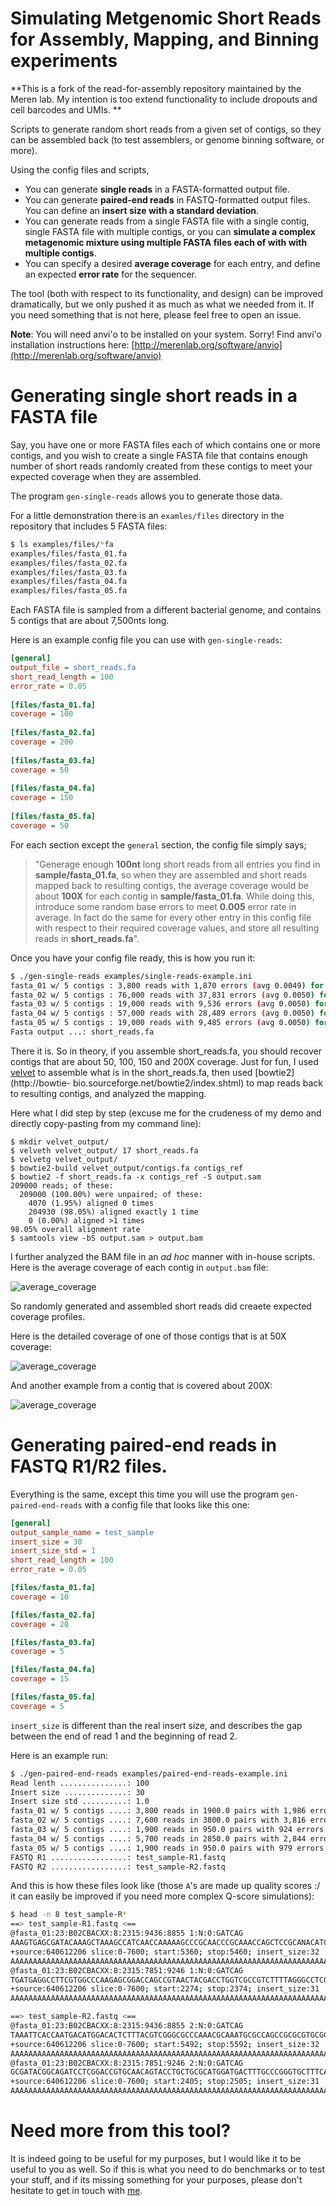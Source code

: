 # Simulating Metgenomic Short Reads for Assembly, Mapping, and Binning experiments

**This is a fork of the read-for-assembly repository maintained by the Meren lab. My intention is too extend functionality to include dropouts and cell barcodes and UMIs. **

Scripts to generate random short reads from a given set of contigs, so they can be assembled back (to test assemblers, or genome binning software, or more).

Using the config files and scripts,

* You can generate **single reads** in a FASTA-formatted output file.
* You can generate **paired-end reads** in FASTQ-formatted output files. You can define an **insert size with a standard deviation**.
* You can generate reads from a single FASTA file with a single contig, single FASTA file with multiple contigs, or you can **simulate a complex metagenomic mixture using multiple FASTA files each of with with multiple contigs**.
* You can specify a desired __average coverage__ for each entry, and define an expected __error rate__ for the sequencer.

The tool (both with respect to its functionality, and design) can be improved dramatically, but we only pushed it as much as what we needed from it. If you need something that is not here, please feel free to open an issue. 

**Note**: You will need anvi'o to be installed on your system. Sorry! Find anvi'o installation instructions here: [http://merenlab.org/software/anvio](http://merenlab.org/software/anvio)


# Generating single short reads in a FASTA file

Say, you have one or more FASTA files each of which contains one or more contigs, and you
wish to create a single FASTA file that contains enough number of short reads
randomly created from these contigs to meet your expected coverage when they are
assembled.

The program `gen-single-reads` allows you to generate those data.

For a little demonstration there is an `examles/files` directory in the repository that includes 5 FASTA files:

``` bash
$ ls examples/files/*fa
examples/files/fasta_01.fa
examples/files/fasta_02.fa
examples/files/fasta_03.fa
examples/files/fasta_04.fa
examples/files/fasta_05.fa
```

Each FASTA file is sampled from a different bacterial genome, and contains 5 contigs
that are about 7,500nts long.

Here is an example config file you can use with `gen-single-reads`:

``` ini
[general]
output_file = short_reads.fa
short_read_length = 100
error_rate = 0.05
    
[files/fasta_01.fa]
coverage = 100
    
[files/fasta_02.fa]
coverage = 200
    
[files/fasta_03.fa]
coverage = 50
    
[files/fasta_04.fa]
coverage = 150
    
[files/fasta_05.fa]
coverage = 50
```

For each section except the `general` section, the config file simply says;

> "Generage enough __100nt__ long short reads from all entries you find in __sample/fasta_01.fa__, so when they are assembled and short reads mapped back to resulting contigs, the average coverage would be about __100X__ for each contig in __sample/fasta_01.fa__. While doing this, introduce some random base errors to meet __0.005__ error rate in average. In fact do the same for every other entry in this config file with respect to their required coverage values, and store all resulting reads in __short_reads.fa__".

Once you have your config file ready, this is how you run it:

``` bash
$ ./gen-single-reads examples/single-reads-example.ini
fasta_01 w/ 5 contigs : 3,800 reads with 1,870 errors (avg 0.0049) for 10X avg cov.
fasta_02 w/ 5 contigs : 76,000 reads with 37,831 errors (avg 0.0050) for 200X avg cov.
fasta_03 w/ 5 contigs : 19,000 reads with 9,536 errors (avg 0.0050) for 50X avg cov.
fasta_04 w/ 5 contigs : 57,000 reads with 28,489 errors (avg 0.0050) for 150X avg cov.
fasta_05 w/ 5 contigs : 19,000 reads with 9,485 errors (avg 0.0050) for 50X avg cov.
Fasta output ...: short_reads.fa
```

There it is. So in theory, if you assemble short_reads.fa, you should recover
contigs that are about 50, 100, 150 and 200X coverage. Just for fun, I used
[velvet](https://www.ebi.ac.uk/~zerbino/velvet/) to assemble what is in the
short_reads.fa, then used [bowtie2](http://bowtie-
bio.sourceforge.net/bowtie2/index.shtml) to map reads back to resulting contigs,
and analyzed the mapping.

Here what I did step by step (excuse me for the crudeness of my demo and
directly copy-pasting from my command line):

    $ mkdir velvet_output/
    $ velveth velvet_output/ 17 short_reads.fa
    $ velvetg velvet_output/
    $ bowtie2-build velvet_output/contigs.fa contigs_ref
    $ bowtie2 -f short_reads.fa -x contigs_ref -S output.sam
    209000 reads; of these:
      209000 (100.00%) were unpaired; of these:
        4070 (1.95%) aligned 0 times
        204930 (98.05%) aligned exactly 1 time
        0 (0.00%) aligned >1 times
    98.05% overall alignment rate
    $ samtools view -bS output.sam > output.bam

I further analyzed the BAM file in an _ad hoc_ manner with in-house scripts.
Here is the average coverage of each contig in `output.bam` file:

![average_coverage](https://raw.githubusercontent.com/meren/reads-for-assembly/master/examples/files/average_coverage.png)

So randomly generated and assembled short reads did creaete expected coverage
profiles.

Here is the detailed coverage of one of those contigs that is at 50X coverage:

![average_coverage](https://raw.githubusercontent.com/meren/reads-for-assembly/master/examples/files/50X.png)

And another example from a contig that is covered about 200X:

![average_coverage](https://raw.githubusercontent.com/meren/reads-for-assembly/master/examples/files/200X.png)

# Generating paired-end reads in FASTQ R1/R2 files.

Everything is the same, except this time you will use the program `gen-paired-end-reads` with a config file that looks like this one:

``` ini
[general]
output_sample_name = test_sample
insert_size = 30
insert_size_std = 1
short_read_length = 100
error_rate = 0.05

[files/fasta_01.fa]
coverage = 10

[files/fasta_02.fa]
coverage = 20

[files/fasta_03.fa]
coverage = 5

[files/fasta_04.fa]
coverage = 15

[files/fasta_05.fa]
coverage = 5
```

`insert_size` is different than the real insert size, and describes the gap between the end of read 1 and the beginning of read 2.

Here is an example run:

``` bash
$ ./gen-paired-end-reads examples/paired-end-reads-example.ini
Read lenth ...............: 100
Insert size ..............: 30
Insert size std ..........: 1.0
fasta_01 w/ 5 contigs ....: 3,800 reads in 1900.0 pairs with 1,986 errors (avg 0.0052) for 10X avg cov.
fasta_02 w/ 5 contigs ....: 7,600 reads in 3800.0 pairs with 3,816 errors (avg 0.0050) for 20X avg cov.
fasta_03 w/ 5 contigs ....: 1,900 reads in 950.0 pairs with 924 errors (avg 0.0049) for 5X avg cov.
fasta_04 w/ 5 contigs ....: 5,700 reads in 2850.0 pairs with 2,844 errors (avg 0.0050) for 15X avg cov.
fasta_05 w/ 5 contigs ....: 1,900 reads in 950.0 pairs with 979 errors (avg 0.0052) for 5X avg cov.
FASTQ R1 .................: test_sample-R1.fastq
FASTQ R2 .................: test_sample-R2.fastq
```

And this is how these files look like (those `A`'s are made up quality scores :/ it can easily be improved if you need more complex Q-score simulations):

``` bash
$ head -n 8 test_sample-R*
==> test_sample-R1.fastq <==
@fasta_01:23:B02CBACXX:8:2315:9436:8855 1:N:0:GATCAG
AAAGTGAGCGATACAAAGCTAAAGCCATCAACCAAAAAGCCCGCAACCCGCAAACCAGCTCCGCANACATCGGAGCTATCCAAGGACGATGACTNCCTGT
+source:640612206 slice:0-7600; start:5360; stop:5460; insert_size:32
AAAAAAAAAAAAAAAAAAAAAAAAAAAAAAAAAAAAAAAAAAAAAAAAAAAAAAAAAAAAAAAAAAAAAAAAAAAAAAAAAAAAAAAAAAAAAAAAAAAA
@fasta_01:23:B02CBACXX:8:2315:7851:9246 1:N:0:GATCAG
TGATGAGGCCTTCGTGGCCCAAGAGCGGACCAGCCGTAACTACGACCTGGTCGCCGTCTTTTAGGGCCTCGCTCATGGGCACCACGCGGTTTCCCCTATT
+source:640612206 slice:0-7600; start:2274; stop:2374; insert_size:31
AAAAAAAAAAAAAAAAAAAAAAAAAAAAAAAAAAAAAAAAAAAAAAAAAAAAAAAAAAAAAAAAAAAAAAAAAAAAAAAAAAAAAAAAAAAAAAAAAAAA

==> test_sample-R2.fastq <==
@fasta_01:23:B02CBACXX:8:2315:9436:8855 2:N:0:GATCAG
TAAATTCACCAATGACATGGACACTCTTTACGTCGGGCGCCCAAACGCAAATGCGCCAGCCGCGCGTGCGCTGCTGCGTGTCGGGATTCGCGCCGATCTT
+source:640612206 slice:0-7600; start:5492; stop:5592; insert_size:32
AAAAAAAAAAAAAAAAAAAAAAAAAAAAAAAAAAAAAAAAAAAAAAAAAAAAAAAAAAAAAAAAAAAAAAAAAAAAAAAAAAAAAAAAAAAAAAAAAAAA
@fasta_01:23:B02CBACXX:8:2315:7851:9246 2:N:0:GATCAG
GCGATACGGCAGATCCTCGGACCGTGCAACAGTACCTGCTGCGCATGGATGACTTTGCCCGGGTGCTTTCACAGGACGGTCAGTTTGTGCCGTTGGCAAA
+source:640612206 slice:0-7600; start:2405; stop:2505; insert_size:31
AAAAAAAAAAAAAAAAAAAAAAAAAAAAAAAAAAAAAAAAAAAAAAAAAAAAAAAAAAAAAAAAAAAAAAAAAAAAAAAAAAAAAAAAAAAAAAAAAAAA
```


# Need more from this tool?

It is indeed going to be useful for my purposes, but I would like it to be
useful to you as well. So if this is what you need to do benchmarks or to test
your stuff, and if its missing something for your purposes, please don't
hesitate to get in touch with [me](http://meren.org).
